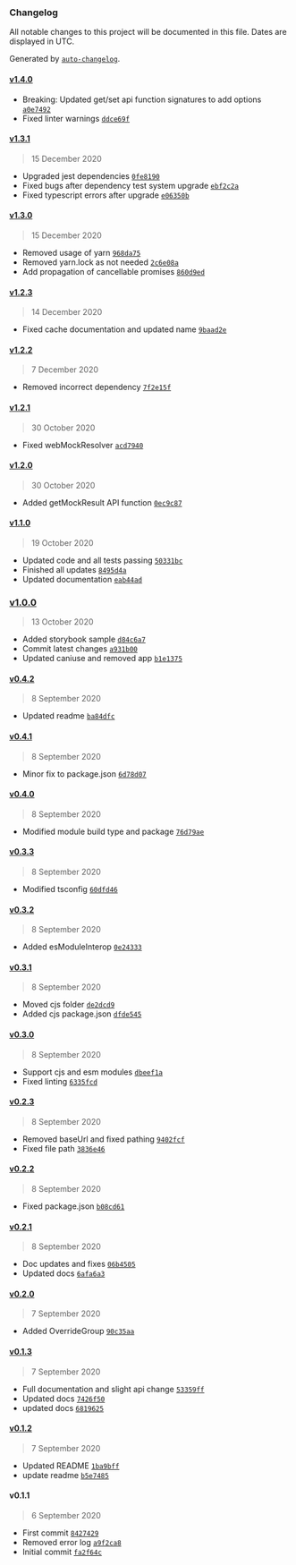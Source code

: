 ### Changelog

All notable changes to this project will be documented in this file. Dates are displayed in UTC.

Generated by [`auto-changelog`](https://github.com/CookPete/auto-changelog).

#### [v1.4.0](https://github.com/mlmassey/api-layer/compare/v1.3.1...v1.4.0)

- Breaking: Updated get/set api function signatures to add options [`a0e7492`](https://github.com/mlmassey/api-layer/commit/a0e7492e8f2ccc7e84cd4fb18560f48e94db43a5)
- Fixed linter warnings [`ddce69f`](https://github.com/mlmassey/api-layer/commit/ddce69f2f8d6f9d468876847426607233fb35b2f)

#### [v1.3.1](https://github.com/mlmassey/api-layer/compare/v1.3.0...v1.3.1)

> 15 December 2020

- Upgraded jest dependencies [`0fe8190`](https://github.com/mlmassey/api-layer/commit/0fe8190aa5bb93a72e9e577964e264f6866ad8db)
- Fixed bugs after dependency test system upgrade [`ebf2c2a`](https://github.com/mlmassey/api-layer/commit/ebf2c2a2b1f34e953de9647cef4b8b4a4a79bd99)
- Fixed typescript errors after upgrade [`e06350b`](https://github.com/mlmassey/api-layer/commit/e06350bc9184696f3b5aa59c29816960a28a5d18)

#### [v1.3.0](https://github.com/mlmassey/api-layer/compare/v1.2.3...v1.3.0)

> 15 December 2020

- Removed usage of yarn [`968da75`](https://github.com/mlmassey/api-layer/commit/968da757d8ca778c4fbad938319cd44bbd59a3b8)
- Removed yarn.lock as not needed [`2c6e08a`](https://github.com/mlmassey/api-layer/commit/2c6e08ac5f4eb126e963529afaeea4e2a0d55ab7)
- Add propagation of cancellable promises [`860d9ed`](https://github.com/mlmassey/api-layer/commit/860d9ed8b8d613593b5d1a93d93e84bafc490e6c)

#### [v1.2.3](https://github.com/mlmassey/api-layer/compare/v1.2.2...v1.2.3)

> 14 December 2020

- Fixed cache documentation and updated name [`9baad2e`](https://github.com/mlmassey/api-layer/commit/9baad2e913158ebefe5f0cbb8dc3e46c42455ec1)

#### [v1.2.2](https://github.com/mlmassey/api-layer/compare/v1.2.1...v1.2.2)

> 7 December 2020

- Removed incorrect dependency [`7f2e15f`](https://github.com/mlmassey/api-layer/commit/7f2e15f26b1844f3f5060e186f40f506019edbb9)

#### [v1.2.1](https://github.com/mlmassey/api-layer/compare/v1.2.0...v1.2.1)

> 30 October 2020

- Fixed webMockResolver [`acd7940`](https://github.com/mlmassey/api-layer/commit/acd79408e98a938595896362af5d52672f53af31)

#### [v1.2.0](https://github.com/mlmassey/api-layer/compare/v1.1.0...v1.2.0)

> 30 October 2020

- Added getMockResult API function [`0ec9c87`](https://github.com/mlmassey/api-layer/commit/0ec9c87b55ee6f4fe0174073e73e23aaba7e5e12)

#### [v1.1.0](https://github.com/mlmassey/api-layer/compare/v1.0.0...v1.1.0)

> 19 October 2020

- Updated code and all tests passing [`50331bc`](https://github.com/mlmassey/api-layer/commit/50331bca7f790bcb17b56858d5177d1446fa08b1)
- Finished all updates [`8495d4a`](https://github.com/mlmassey/api-layer/commit/8495d4a5f3da094a34242828689802ae8fd26303)
- Updated documentation [`eab44ad`](https://github.com/mlmassey/api-layer/commit/eab44adebfc9a5603ebc302b7e7b3d131bdf0902)

### [v1.0.0](https://github.com/mlmassey/api-layer/compare/v0.4.2...v1.0.0)

> 13 October 2020

- Added storybook sample [`d84c6a7`](https://github.com/mlmassey/api-layer/commit/d84c6a7a5b35755e518aabc67966a3a0dacfa1cd)
- Commit latest changes [`a931b00`](https://github.com/mlmassey/api-layer/commit/a931b00520c0fb34a6d425be840380bde6e887d3)
- Updated caniuse and removed app [`b1e1375`](https://github.com/mlmassey/api-layer/commit/b1e1375b0d30d2735f5c9913a0c9568f4150c547)

#### [v0.4.2](https://github.com/mlmassey/api-layer/compare/v0.4.1...v0.4.2)

> 8 September 2020

- Updated readme [`ba84dfc`](https://github.com/mlmassey/api-layer/commit/ba84dfc3c088b6eafcde974ee0a655a8498566e5)

#### [v0.4.1](https://github.com/mlmassey/api-layer/compare/v0.4.0...v0.4.1)

> 8 September 2020

- Minor fix to package.json [`6d78d07`](https://github.com/mlmassey/api-layer/commit/6d78d075448053e2b3437411084a5df585f7d783)

#### [v0.4.0](https://github.com/mlmassey/api-layer/compare/v0.3.3...v0.4.0)

> 8 September 2020

- Modified module build type and package [`76d79ae`](https://github.com/mlmassey/api-layer/commit/76d79ae87de8f17c92d843c78d3d13d42cca308a)

#### [v0.3.3](https://github.com/mlmassey/api-layer/compare/v0.3.2...v0.3.3)

> 8 September 2020

- Modified tsconfig [`60dfd46`](https://github.com/mlmassey/api-layer/commit/60dfd46e6ea2811589031a23d67d7a75872df586)

#### [v0.3.2](https://github.com/mlmassey/api-layer/compare/v0.3.1...v0.3.2)

> 8 September 2020

- Added esModuleInterop [`0e24333`](https://github.com/mlmassey/api-layer/commit/0e24333ee61db516c155dae13e225a45b48f6c06)

#### [v0.3.1](https://github.com/mlmassey/api-layer/compare/v0.3.0...v0.3.1)

> 8 September 2020

- Moved cjs folder [`de2dcd9`](https://github.com/mlmassey/api-layer/commit/de2dcd9b6046a832431618e440b07d3d5644d6c7)
- Added cjs package.json [`dfde545`](https://github.com/mlmassey/api-layer/commit/dfde545e0b0d6a0084e3958c36b7278ac7ae259e)

#### [v0.3.0](https://github.com/mlmassey/api-layer/compare/v0.2.3...v0.3.0)

> 8 September 2020

- Support cjs and esm modules [`dbeef1a`](https://github.com/mlmassey/api-layer/commit/dbeef1a7f03f275937f441df9b21c5c376dd877c)
- Fixed linting [`6335fcd`](https://github.com/mlmassey/api-layer/commit/6335fcdce7c36103667038ce481c6af0abe48d03)

#### [v0.2.3](https://github.com/mlmassey/api-layer/compare/v0.2.2...v0.2.3)

> 8 September 2020

- Removed baseUrl and fixed pathing [`9402fcf`](https://github.com/mlmassey/api-layer/commit/9402fcf6861816cfc172f17bfa701aa7d3bd58f3)
- Fixed file path [`3836e46`](https://github.com/mlmassey/api-layer/commit/3836e46cccbfbaf9a31d8e106ec189ce2a715039)

#### [v0.2.2](https://github.com/mlmassey/api-layer/compare/v0.2.1...v0.2.2)

> 8 September 2020

- Fixed package.json [`b08cd61`](https://github.com/mlmassey/api-layer/commit/b08cd6172a0e9ef844cd3377b165f121a465ce61)

#### [v0.2.1](https://github.com/mlmassey/api-layer/compare/v0.2.0...v0.2.1)

> 8 September 2020

- Doc updates and fixes [`06b4505`](https://github.com/mlmassey/api-layer/commit/06b450589fb86792286816d0cdd9491f3745f7a7)
- Updated docs [`6afa6a3`](https://github.com/mlmassey/api-layer/commit/6afa6a3dac49cedf6417b70ce10aebd978096ec2)

#### [v0.2.0](https://github.com/mlmassey/api-layer/compare/v0.1.3...v0.2.0)

> 7 September 2020

- Added OverrideGroup [`90c35aa`](https://github.com/mlmassey/api-layer/commit/90c35aa151a9e5271ec044a4da015654837a891d)

#### [v0.1.3](https://github.com/mlmassey/api-layer/compare/v0.1.2...v0.1.3)

> 7 September 2020

- Full documentation and slight api change [`53359ff`](https://github.com/mlmassey/api-layer/commit/53359ff9c413cded705bf9987f57fab4f90d32bd)
- Updated docs [`7426f50`](https://github.com/mlmassey/api-layer/commit/7426f50358294ecde3f9f01dac598e6a46e0c879)
- updated docs [`6819625`](https://github.com/mlmassey/api-layer/commit/68196258e6c528ab08b75a39bc0d61361bc37734)

#### [v0.1.2](https://github.com/mlmassey/api-layer/compare/v0.1.1...v0.1.2)

> 7 September 2020

- Updated README [`1ba9bff`](https://github.com/mlmassey/api-layer/commit/1ba9bff845ed132d63535df357f2a3a91673eef8)
- update readme [`b5e7485`](https://github.com/mlmassey/api-layer/commit/b5e7485ab73ef14e2ee89f22b4f3f684bd06475a)

#### v0.1.1

> 6 September 2020

- First commit [`8427429`](https://github.com/mlmassey/api-layer/commit/8427429b1d29cdb5f215d1d35128851807be564d)
- Removed error log [`a9f2ca8`](https://github.com/mlmassey/api-layer/commit/a9f2ca85031af900446ad1d59a88be604425cc82)
- Initial commit [`fa2f64c`](https://github.com/mlmassey/api-layer/commit/fa2f64cff0a56ad73f481089666c3a932df9ced5)
